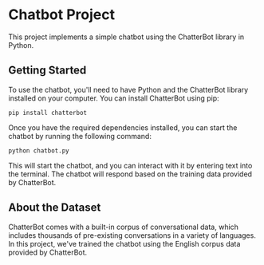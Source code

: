 # Chatbot Project

This project implements a simple chatbot using the ChatterBot library in Python.

## Getting Started

To use the chatbot, you'll need to have Python and the ChatterBot library installed on your computer. You can install ChatterBot using pip:
```
pip install chatterbot
```

Once you have the required dependencies installed, you can start the chatbot by running the following command:
```
python chatbot.py
```

This will start the chatbot, and you can interact with it by entering text into the terminal. The chatbot will respond based on the training data provided by ChatterBot.

## About the Dataset

ChatterBot comes with a built-in corpus of conversational data, which includes thousands of pre-existing conversations in a variety of languages. In this project, we've trained the chatbot using the English corpus data provided by ChatterBot.

